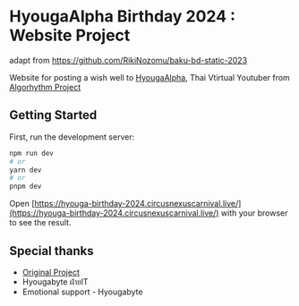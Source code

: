 # HyougaAlpha Birthday 2024 : Website Project
adapt from https://github.com/RikiNozomu/baku-bd-static-2023
<!-- ![](public/img/page.png) -->
<!-- ![](public/img/stat.png) -->

Website for posting a wish well to [HyougaAlpha](https://www.youtube.com/@HyougaAlpha_ARP "HyougaAlpha"), Thai Vtirtual Youtuber from [Algorhythm Project](https://algorhythm.realic.net/ "Algorhythm Project")

<!-- Production Website : [https://bakubirthday2023.vtuberthaiinfo.com/](https://bakubirthday2023.vtuberthaiinfo.com/) -->

## Getting Started

First, run the development server:

```bash
npm run dev
# or
yarn dev
# or
pnpm dev
```

Open [https://hyouga-birthday-2024.circusnexuscarnival.live/](https://hyouga-birthday-2024.circusnexuscarnival.live/) with your browser to see the result.


## Special thanks

- [Original Project](https://github.com/RikiNozomu/baku-bd-static-2023)
- Hyougabyte ฝ่ายIT
- Emotional support - Hyougabyte

